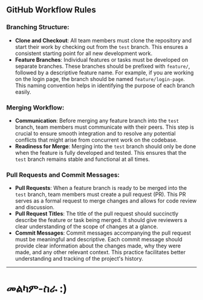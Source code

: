 ## GitHub Workflow Rules

### Branching Structure:
- **Clone and Checkout**: All team members must clone the repository and start their work by checking out from the `test` branch. This ensures a consistent starting point for all new development work.
- **Feature Branches**: Individual features or tasks must be developed on separate branches. These branches should be prefixed with `feature/`, followed by a descriptive feature name. For example, if you are working on the login page, the branch should be named `feature/login-page`. This naming convention helps in identifying the purpose of each branch easily.

### Merging Workflow:
- **Communication**: Before merging any feature branch into the `test` branch, team members must communicate with their peers. This step is crucial to ensure smooth integration and to resolve any potential conflicts that might arise from concurrent work on the codebase.
- **Readiness for Merge**: Merging into the `test` branch should only be done when the feature is fully developed and tested. This ensures that the `test` branch remains stable and functional at all times.

### Pull Requests and Commit Messages:
- **Pull Requests**: When a feature branch is ready to be merged into the `test` branch, team members must create a pull request (PR). This PR serves as a formal request to merge changes and allows for code review and discussion.
- **Pull Request Titles**: The title of the pull request should succinctly describe the feature or task being merged. It should give reviewers a clear understanding of the scope of changes at a glance.
- **Commit Messages**: Commit messages accompanying the pull request must be meaningful and descriptive. Each commit message should provide clear information about the changes made, why they were made, and any other relevant context. This practice facilitates better understanding and tracking of the project's history.

---

# መልካም-ስራ   :)